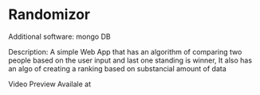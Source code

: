 # Randomizor
Additional software: mongo DB

Description: A simple Web App that has an algorithm of comparing two people based on the user input and last one standing is winner, It also has an algo of creating a ranking based on substancial amount of data

Video Preview Availale at
